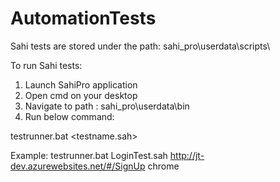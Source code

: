 # AutomationTests

Sahi tests are stored under the path:
sahi_pro\userdata\scripts\

To run Sahi tests:
1. Launch SahiPro application
2. Open cmd on your desktop
3. Navigate to path : sahi_pro\userdata\bin
4. Run below command:
  
  testrunner.bat <testname.sah> <startUrl> <browser>
  
  Example:
  testrunner.bat LoginTest.sah http://jt-dev.azurewebsites.net/#/SignUp chrome
